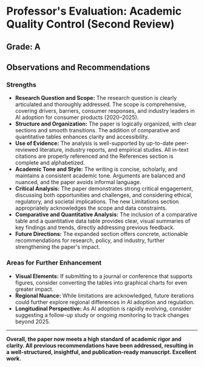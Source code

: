 # Professor's Evaluation: Academic Quality Control (Second Review)

## Grade: A

## Observations and Recommendations

### Strengths
- **Research Question and Scope:** The research question is clearly articulated and thoroughly addressed. The scope is comprehensive, covering drivers, barriers, consumer responses, and industry leaders in AI adoption for consumer products (2020–2025).
- **Structure and Organization:** The paper is logically organized, with clear sections and smooth transitions. The addition of comparative and quantitative tables enhances clarity and accessibility.
- **Use of Evidence:** The analysis is well-supported by up-to-date peer-reviewed literature, industry reports, and empirical studies. All in-text citations are properly referenced and the References section is complete and alphabetized.
- **Academic Tone and Style:** The writing is concise, scholarly, and maintains a consistent academic tone. Arguments are balanced and nuanced, and the paper avoids informal language.
- **Critical Analysis:** The paper demonstrates strong critical engagement, discussing both opportunities and challenges, and considering ethical, regulatory, and societal implications. The new Limitations section appropriately acknowledges the scope and data constraints.
- **Comparative and Quantitative Analysis:** The inclusion of a comparative table and a quantitative data table provides clear, visual summaries of key findings and trends, directly addressing previous feedback.
- **Future Directions:** The expanded section offers concrete, actionable recommendations for research, policy, and industry, further strengthening the paper's impact.

### Areas for Further Enhancement
- **Visual Elements:** If submitting to a journal or conference that supports figures, consider converting the tables into graphical charts for even greater impact.
- **Regional Nuance:** While limitations are acknowledged, future iterations could further explore regional differences in AI adoption and regulation.
- **Longitudinal Perspective:** As AI adoption is rapidly evolving, consider suggesting a follow-up study or ongoing monitoring to track changes beyond 2025.

---

**Overall, the paper now meets a high standard of academic rigor and clarity. All previous recommendations have been addressed, resulting in a well-structured, insightful, and publication-ready manuscript. Excellent work.**
